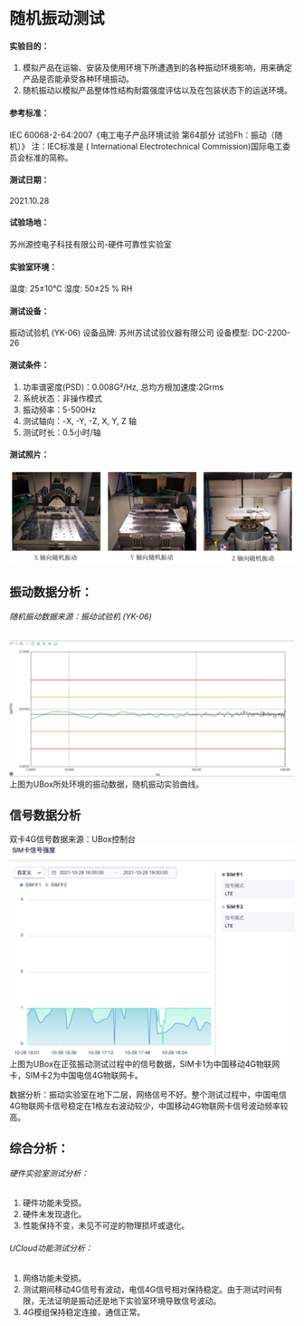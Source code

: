 # 随机振动测试

#### 实验目的：

1. 模拟产品在运输、安装及使用环境下所遭遇到的各种振动环境影响，用来确定产品是否能承受各种环境振动。
2. 随机振动以模拟产品整体性结构耐震强度评估以及在包装状态下的运送环境。

#### 参考标准：
IEC 60068-2-64:2007《电工电子产品环境试验 第64部分 试验Fh：振动（随机）》
注：IEC标准是 ( International Electrotechnical Commission)国际电工委员会标准的简称。

#### 测试日期：
2021.10.28

#### 试验场地：
苏州源控电子科技有限公司-硬件可靠性实验室

#### 实验室环境：
温度: 25±10℃   湿度: 50±25 % RH

#### 测试设备：
振动试验机 (YK-06)  设备品牌: 苏州苏试试验仪器有限公司 设备模型: DC-2200-26

#### 测试条件：

1. 功率谱密度(PSD)：0.008G²/Hz, 总均方根加速度:2Grms 
2. 系统状态：非操作模式 
3. 振动频率：5-500Hz 
4. 测试轴向：-X, -Y, -Z, X, Y, Z 轴
5. 测试时长：0.5小时/轴

#### 测试照片：
![low1](../images/random1.png)

## 振动数据分析：
###### 随机振动数据来源：振动试验机 (YK-06)
![low1](../images/random2.png)
上图为UBox所处环境的振动数据，随机振动实验曲线。

## 信号数据分析
双卡4G信号数据来源：UBox控制台
![low1](../images/random3.png)
上图为UBox在正弦振动测试过程中的信号数据，SIM卡1为中国移动4G物联网卡，SIM卡2为中国电信4G物联网卡。

数据分析：振动实验室在地下二层，网络信号不好。整个测试过程中，中国电信4G物联网卡信号稳定在1格左右波动较少，中国移动4G物联网卡信号波动频率较高。

## 综合分析：

###### 硬件实验室测试分析：

1. 硬件功能未受损。
2. 硬件未发现退化。
3. 性能保持不变，未见不可逆的物理损坏或退化。

###### UCloud功能测试分析：

1. 网络功能未受损。
2. 测试期间移动4G信号有波动，电信4G信号相对保持稳定。由于测试时间有限，无法证明是振动还是地下实验室环境导致信号波动。
3. 4G模组保持稳定连接，通信正常。